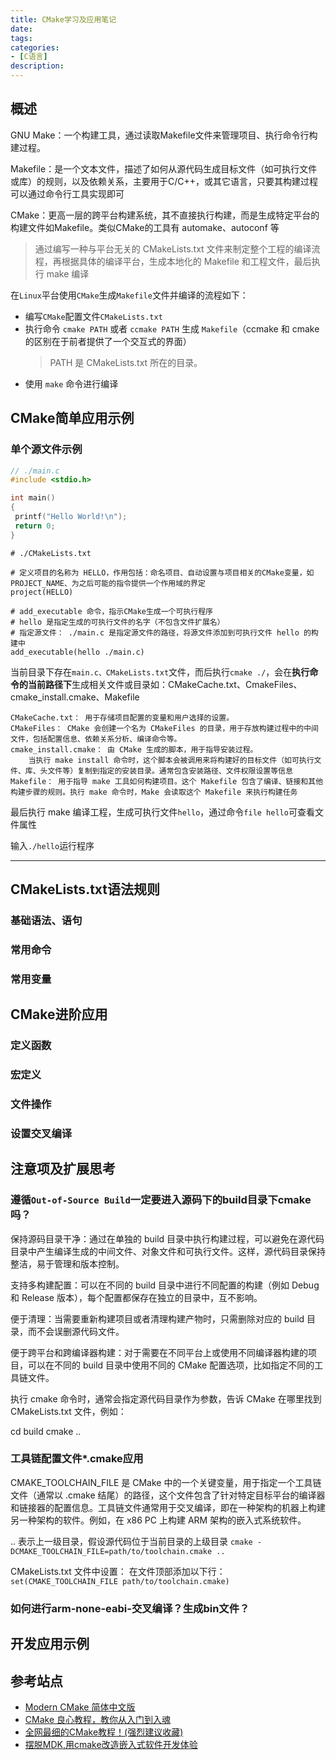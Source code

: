 ```yaml
---
title: CMake学习及应用笔记
date: 
tags:
categories:
- [C语言]
description: 
---
```




## 概述


GNU Make：一个构建工具，通过读取Makefile文件来管理项目、执行命令行构建过程。

Makefile：是一个文本文件，描述了如何从源代码生成目标文件（如可执行文件或库）的规则，以及依赖关系，主要用于C/C++，或其它语言，只要其构建过程可以通过命令行工具实现即可

CMake：更高一层的跨平台构建系统，其不直接执行构建，而是生成特定平台的构建文件如Makefile。类似CMake的工具有 automake、autoconf 等
> 通过编写一种与平台无关的 CMakeLists.txt 文件来制定整个工程的编译流程，再根据具体的编译平台，生成本地化的 Makefile 和工程文件，最后执行 make 编译


在`Linux`平台使用`CMake`生成`Makefile`文件并编译的流程如下：
- 编写`CMake`配置文件`CMakeLists.txt`
- 执行命令 `cmake PATH` 或者 `ccmake PATH` 生成 `Makefile`（ccmake 和 cmake 的区别在于前者提供了一个交互式的界面）
    > PATH 是 CMakeLists.txt 所在的目录。
- 使用 `make` 命令进行编译


## CMake简单应用示例

### 单个源文件示例

```c
// ./main.c
#include <stdio.h>

int main()
{
 printf("Hello World!\n");
 return 0;
}
```

```
# ./CMakeLists.txt

# 定义项目的名称为 HELLO，作用包括：命名项目、自动设置与项目相关的CMake变量，如PROJECT_NAME、为之后可能的指令提供一个作用域的界定
project(HELLO)

# add_executable 命令，指示CMake生成一个可执行程序
# hello 是指定生成的可执行文件的名字（不包含文件扩展名）
# 指定源文件： ./main.c 是指定源文件的路径，将源文件添加到可执行文件 hello 的构建中
add_executable(hello ./main.c)
```

当前目录下存在`main.c、CMakeLists.txt`文件，而后执行`cmake ./`，会在**执行命令的当前路径下**生成相关文件或目录如：CMakeCache.txt、CmakeFiles、cmake_install.cmake、Makefile
```
CMakeCache.txt： 用于存储项目配置的变量和用户选择的设置。
CMakeFiles： CMake 会创建一个名为 CMakeFiles 的目录，用于存放构建过程中的中间文件，包括配置信息、依赖关系分析、编译命令等。
cmake_install.cmake： 由 CMake 生成的脚本，用于指导安装过程。
    当执行 make install 命令时，这个脚本会被调用来将构建好的目标文件（如可执行文件、库、头文件等）复制到指定的安装目录。通常包含安装路径、文件权限设置等信息
Makefile： 用于指导 make 工具如何构建项目。这个 Makefile 包含了编译、链接和其他构建步骤的规则。执行 make 命令时，Make 会读取这个 Makefile 来执行构建任务
```

最后执行 make 编译工程，生成可执行文件`hello`，通过命令`file hello`可查看文件属性

输入`./hello`运行程序

---


## CMakeLists.txt语法规则

### 基础语法、语句



### 常用命令

### 常用变量

## CMake进阶应用

### 定义函数

### 宏定义

### 文件操作

### 设置交叉编译


## 注意项及扩展思考


### 遵循`Out-of-Source Build`一定要进入源码下的build目录下cmake吗？

保持源码目录干净：通过在单独的 build 目录中执行构建过程，可以避免在源代码目录中产生编译生成的中间文件、对象文件和可执行文件。这样，源代码目录保持整洁，易于管理和版本控制。

支持多构建配置：可以在不同的 build 目录中进行不同配置的构建（例如 Debug 和 Release 版本），每个配置都保存在独立的目录中，互不影响。

便于清理：当需要重新构建项目或者清理构建产物时，只需删除对应的 build 目录，而不会误删源代码文件。

便于跨平台和跨编译器构建：对于需要在不同平台上或使用不同编译器构建的项目，可以在不同的 build 目录中使用不同的 CMake 配置选项，比如指定不同的工具链文件。

执行 cmake 命令时，通常会指定源代码目录作为参数，告诉 CMake 在哪里找到 CMakeLists.txt 文件，例如：


cd build
cmake ..

### 工具链配置文件*.cmake应用

CMAKE_TOOLCHAIN_FILE 是 CMake 中的一个关键变量，用于指定一个工具链文件（通常以 .cmake 结尾）的路径，这个文件包含了针对特定目标平台的编译器和链接器的配置信息。工具链文件通常用于交叉编译，即在一种架构的机器上构建另一种架构的软件。例如，在 x86 PC 上构建 ARM 架构的嵌入式系统软件。

.. 表示上一级目录，假设源代码位于当前目录的上级目录
`cmake -DCMAKE_TOOLCHAIN_FILE=path/to/toolchain.cmake ..`

CMakeLists.txt 文件中设置： 在文件顶部添加以下行：
`set(CMAKE_TOOLCHAIN_FILE path/to/toolchain.cmake)`



### 如何进行arm-none-eabi-交叉编译？生成bin文件？



## 开发应用示例




## 参考站点


- [Modern CMake 简体中文版](https://modern-cmake-cn.github.io/Modern-CMake-zh_CN/)
- [CMake 良心教程，教你从入门到入魂](https://zhuanlan.zhihu.com/p/500002865)
- [全网最细的CMake教程！(强烈建议收藏)](https://zhuanlan.zhihu.com/p/534439206)
- [摆脱MDK,用cmake改造嵌入式软件开发体验](https://segmentfault.com/a/1190000019934297)


